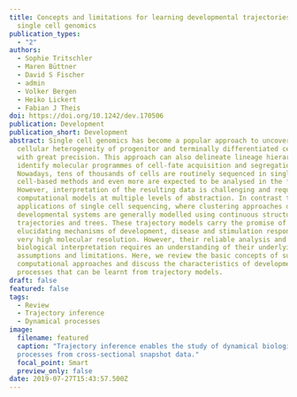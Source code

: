 ```yaml
---
title: Concepts and limitations for learning developmental trajectories from
  single cell genomics
publication_types:
  - "2"
authors:
  - Sophie Tritschler
  - Maren Büttner
  - David S Fischer
  - admin
  - Volker Bergen
  - Heiko Lickert
  - Fabian J Theis
doi: https://doi.org/10.1242/dev.170506
publication: Development
publication_short: Development
abstract: Single cell genomics has become a popular approach to uncover the
  cellular heterogeneity of progenitor and terminally differentiated cell types
  with great precision. This approach can also delineate lineage hierarchies and
  identify molecular programmes of cell-fate acquisition and segregation.
  Nowadays, tens of thousands of cells are routinely sequenced in single
  cell-based methods and even more are expected to be analysed in the future.
  However, interpretation of the resulting data is challenging and requires
  computational models at multiple levels of abstraction. In contrast to other
  applications of single cell sequencing, where clustering approaches dominate,
  developmental systems are generally modelled using continuous structures,
  trajectories and trees. These trajectory models carry the promise of
  elucidating mechanisms of development, disease and stimulation response at
  very high molecular resolution. However, their reliable analysis and
  biological interpretation requires an understanding of their underlying
  assumptions and limitations. Here, we review the basic concepts of such
  computational approaches and discuss the characteristics of developmental
  processes that can be learnt from trajectory models.
draft: false
featured: false
tags:
  - Review
  - Trajectory inference
  - Dynamical processes
image:
  filename: featured
  caption: "Trajectory inference enables the study of dynamical biological
  processes from cross-sectional snapshot data."
  focal_point: Smart
  preview_only: false
date: 2019-07-27T15:43:57.500Z
---
```

